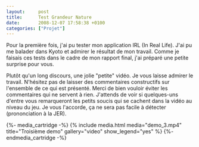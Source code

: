 ```yaml
---
layout:     post
title:      Test Grandeur Nature
date:       2008-12-07 17:58:38 +0100
categories: ["Projet"]
---
```


Pour la première fois, j'ai pu tester mon application IRL (In Real Life). J'ai pu me balader dans Kyoto et admirer
le résultat de mon travail. Comme je faisais ces tests dans le cadre de mon rapport final, j'ai préparé une petite
surprise pour vous.

<!--more-->

Plutôt qu'un long discours, une jolie "petite" vidéo. Je vous laisse admirer le travail. N'hésitez pas de laisser
des commentaires constructifs sur l'ensemble de ce qui est présenté. Merci de bien vouloir éviter les commentaires
qui ne servent à rien. J'attends de voir si quelques-uns d'entre vous remarqueront les petits soucis qui se cachent
dans la vidéo au niveau du jeu. Je vous l'accorde, ça ne sera pas facile à détecter (prononciation à la JER).

{%- media_cartridge -%}
{% include media.html
    media="demo_3.mp4"
    title="Troisième demo"
    gallery="video"
    show_legend="yes"
%}
{%- endmedia_cartridge -%}
